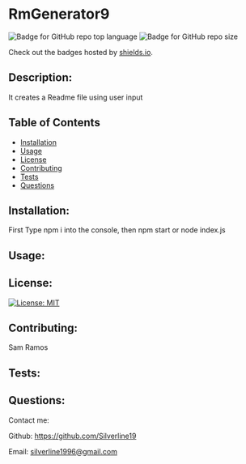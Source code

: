 

# RmGenerator9

![Badge for GitHub repo top language](https://img.shields.io/github/languages/top/Silverline19/RMGenerator9?style=flat&logo=appveyor) ![Badge for GitHub repo size](https://img.shields.io/github/repo-size/Silverline19/RMGenerator9?style=flat&logo=appveyor)

Check out the badges hosted by [shields.io](https://shields.io/).

## Description:

It creates a Readme file using user input
	
## Table of Contents
* [Installation](#installation)
* [Usage](#usage)
* [License](#license)
* [Contributing](#contributing)
* [Tests](#tests)
* [Questions](#questions)

## Installation:
First Type npm i into the console, then npm start or node index.js

## Usage:


## License:

[![License: MIT](https://img.shields.io/badge/License-MIT-yellow.svg)](https://opensource.org/licenses/MIT)

## Contributing:

Sam Ramos

## Tests:



## Questions:
Contact me:

Github: https://github.com/Silverline19

Email: silverline1996@gmail.com


